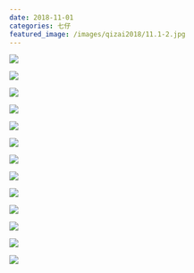 ```yaml
---
date: 2018-11-01
categories: 七仔
featured_image: /images/qizai2018/11.1-2.jpg
---
```


![](/images/qizai2018/11.1-1.jpg)

![](/images/qizai2018/11.1-2.jpg)

![](/images/qizai2018/11.1-3.jpg)

![](/images/qizai2018/11.1-4.jpg)

![](/images/qizai2018/11.1-5.jpg)

![](/images/qizai2018/11.1-6.jpg)

![](/images/qizai2018/11.1-7.jpg)

![](/images/qizai2018/11.1-8.jpg)

![](/images/qizai2018/11.1-9.jpg)

![](/images/qizai2018/11.1-10.jpg)

![](/images/qizai2018/11.1-11.jpg)

![](/images/qizai2018/11.1-12.jpg)

![](/images/qizai2018/11.1-13.jpg)
